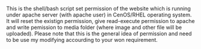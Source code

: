 This is the shell/bash script set permission of the website which is running under apache server (with apache user) in CenOS/RHEL operating system. It will reset the existign permission, give read-execute permission to apache and write pemission to media folder (where image and other file will be uploaded). 
Please note that this is the general idea of permission and need to be use my modifying accourding to your won requirement.